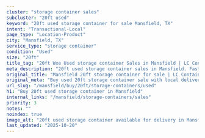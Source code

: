 ```yaml
---
cluster: "storage container sales"
subcluster: "20ft used"
keyword: "20ft used storage container for sale Mansfield, TX"
intent: "Transactional-Local"
page_type: "Location-Product"
city: "Mansfield, TX"
service_type: "storage container"
condition: "Used"
size: "20ft"
title_tag: "20ft Wxe Used storage container Sales in Mansfield | LC Container"
meta_description: "20ft used storage container sales in Mansfield. Fast delivery, competitive pricing. Serving storage containers area. Quote ID: 99H. Call (214) 524-4168 for your free quote today."
original_title: "Mansfield 20ft storage container for sale | LC Container"
original_meta: "Buy used 20ft storage container sale with local delivery in Mansfield, TX. LC Container — local Since 2003. Request a fast quote today."
url_slug: "/mansfield/buy/20ft/storage-containers/used"
h1: "Buy 20ft used storage container in Mansfield"
internal_links: "/mansfield/storage-containers/sales"
priority: 3
notes: ""
noindex: true
image_alt: "20ft used storage container available for delivery in Mansfield"
last_updated: "2025-10-20"
---
```


<!-- TODO: Add unique city/inventory copy, images, and internal links here. -->
